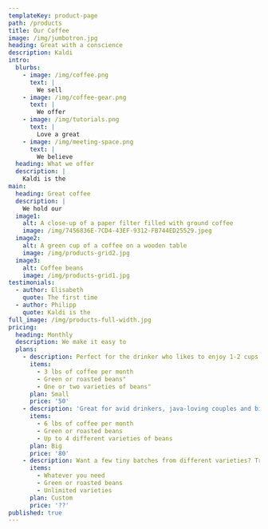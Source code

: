 ```yaml
---
templateKey: product-page
path: /products
title: Our Coffee
image: /img/jumbotron.jpg
heading: Great with a conscience
description: Kaldi
intro:
  blurbs:
    - image: /img/coffee.png
      text: |
        We sell
    - image: /img/coffee-gear.png
      text: |
        We offer
    - image: /img/tutorials.png
      text: |
        Love a great
    - image: /img/meeting-space.png
      text: |
        We believe
  heading: What we offer
  description: |
    Kaldi is the
main:
  heading: Great coffee
  description: |
    We hold our
  image1:
    alt: A close-up of a paper filter filled with ground coffee
    image: /img/7456836E-7CD4-43EF-9312-FB744ED25529.jpeg
  image2:
    alt: A green cup of a coffee on a wooden table
    image: /img/products-grid2.jpg
  image3:
    alt: Coffee beans
    image: /img/products-grid1.jpg
testimonials:
  - author: Elisabeth
    quote: The first time
  - author: Philipp
    quote: Kaldi is the
full_image: /img/products-full-width.jpg
pricing:
  heading: Monthly
  description: We make it easy to
  plans:
    - description: Perfect for the drinker who likes to enjoy 1-2 cups per day.
      items:
        - 3 lbs of coffee per month
        - Green or roasted beans"
        - One or two varieties of beans"
      plan: Small
      price: '50'
    - description: 'Great for avid drinkers, java-loving couples and bigger crowds'
      items:
        - 6 lbs of coffee per month
        - Green or roasted beans
        - Up to 4 different varieties of beans
      plan: Big
      price: '80'
    - description: Want a few tiny batches from different varieties? Try our custom plan
      items:
        - Whatever you need
        - Green or roasted beans
        - Unlimited varieties
      plan: Custom
      price: '??'
published: true
---
```


